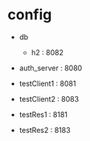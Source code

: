 # config
- db
    - h2 : 8082

- auth_server : 8080

- testClient1 : 8081
- testClient2 : 8083

- testRes1 : 8181
- testRes2 : 8183